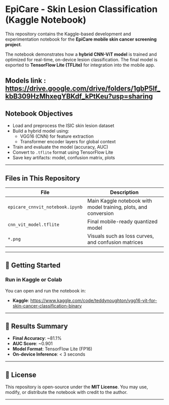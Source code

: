 
# EpiCare - Skin Lesion Classification (Kaggle Notebook)

This repository contains the Kaggle-based development and experimentation notebook for the **EpiCare mobile skin cancer screening project**.

The notebook demonstrates how a **hybrid CNN-ViT model** is trained and optimized for real-time, on-device lesion classification. The final model is exported to **TensorFlow Lite (TFLite)** for integration into the mobile app.

Models link : https://drive.google.com/drive/folders/1gbP5lf_kbB309HzMhxegYBKdf_kPtKeu?usp=sharing
---

## Notebook Objectives

- Load and preprocess the ISIC skin lesion dataset
- Build a hybrid model using:
  - VGG16 (CNN) for feature extraction
  - Transformer encoder layers for global context
- Train and evaluate the model (accuracy, AUC)
- Convert to `.tflite` format using TensorFlow Lite
- Save key artifacts: model, confusion matrix, plots

---

## Files in This Repository

| File | Description |
|------|-------------|
| `epicare_cnnvit_notebook.ipynb` | Main Kaggle notebook with model training, plots, and conversion |
| `cnn_vit_model.tflite` | Final mobile-ready quantized model |
| `*.png` | Visuals such as loss curves, and confusion matrices |

---

## 🚀 Getting Started

### Run in Kaggle or Colab

You can open and run the notebook in:

- **Kaggle**: https://www.kaggle.com/code/teddynoughton/vgg16-vit-for-skin-cancer-classification-binary

---

## 🧪 Results Summary

- **Final Accuracy**: ~81.1%
- **AUC Score**: ~0.901
- **Model Format**: TensorFlow Lite (FP16)
- **On-device Inference**: < 3 seconds

---

## 📄 License

This repository is open-source under the **MIT License**. You may use, modify, or distribute the notebook with credit to the author.

---
  
